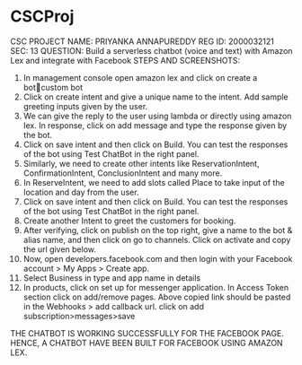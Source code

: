 # CSCProj

CSC PROJECT
NAME: PRIYANKA ANNAPUREDDY
REG ID: 2000032121
SEC: 13
QUESTION:
Build a serverless chatbot (voice and text) with Amazon Lex and integrate with Facebook
STEPS AND SCREENSHOTS:
1.	In management console open amazon lex and click on create a botcustom bot
2.	Click on create intent and give a unique name to the intent. Add sample greeting inputs given by the user. 
3.	We can give the reply to the user using lambda or directly using amazon lex. In response, click on add message and type the response given by the bot.
4.	Click on save intent and then click on Build. You can test the responses of the bot using Test ChatBot in the right panel.
5.	Similarly, we need to create other intents like ReservationIntent, ConfirmationIntent, ConclusionIntent and many more.
6.	In ReserveIntent, we need to add slots called Place to take input of the location and day from the user.
7.	Click on save intent and then click on Build. You can test the responses of the bot using Test ChatBot in the right panel.
8.	Create another Intent to greet the customers for booking.
9.	After verifying, click on publish on the top right, give a name to the bot & alias name, and then click on go to channels. Click on activate and copy the url given below.
10.	Now, open developers.facebook.com and then login with your Facebook account > My Apps > Create app.
11.	Select Business in type and app name in details
12.	In products, click on set up for messenger application. In Access Token section click on add/remove pages. Above copied link should be pasted in the Webhooks > add callback url. 
click on add subscription>messages>save
 
THE CHATBOT IS WORKING SUCCESSFULLY FOR THE FACEBOOK PAGE.
HENCE, A CHATBOT HAVE BEEN BUILT FOR FACEBOOK USING AMAZON LEX.
